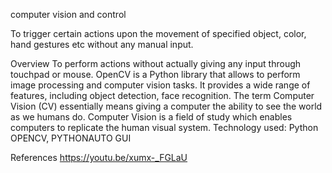 computer vision and control


To trigger certain actions upon the movement of specified object, color, hand gestures etc without any manual input.

Overview
To perform actions without actually giving any input through touchpad or mouse. OpenCV is a Python library that allows to perform image processing and computer vision tasks. It provides a wide range of features, including object detection, face recognition. The term Computer Vision (CV) essentially means giving a computer the ability to see the world as we humans do. Computer Vision is a field of study which enables computers to replicate the human visual system. Technology used: Python OPENCV, PYTHONAUTO GUI

References
https://youtu.be/xumx-_FGLaU
